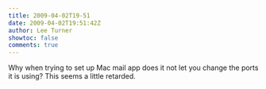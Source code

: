 ```yaml
---
title: 2009-04-02T19-51
date: 2009-04-02T19:51:42Z
author: Lee Turner
showtoc: false
comments: true
---
```


Why when trying to set up Mac mail app does it not let you change the ports it is using?  This seems a little retarded.

